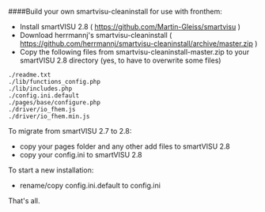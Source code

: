 ####Build your own smartvisu-cleaninstall for use with fronthem:

- Install smartVISU 2.8 ( https://github.com/Martin-Gleiss/smartvisu )
- Download herrmannj's smartvisu-cleaninstall ( https://github.com/herrmannj/smartvisu-cleaninstall/archive/master.zip )
- Copy the following files from smartvisu-cleaninstall-master.zip to your smartVISU 2.8 directory (yes, to have to overwrite some files)

```
./readme.txt
./lib/functions_config.php
./lib/includes.php
./config.ini.default
./pages/base/configure.php
./driver/io_fhem.js
./driver/io_fhem.min.js
```

To migrate from smartVISU 2.7 to 2.8:
- copy your pages folder and any other add files to smartVISU 2.8
- copy your config.ini to smartVISU 2.8

To start a new installation:
- rename/copy config.ini.default to config.ini

That's all.